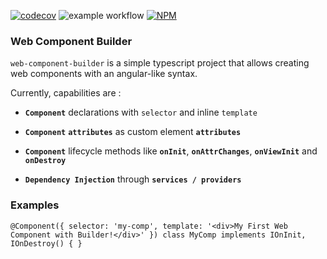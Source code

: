 [![codecov](https://codecov.io/gh/erdysson/web-component-builder/branch/master/graph/badge.svg?token=8V9TKX3RZJ)](https://codecov.io/gh/erdysson/web-component-builder)
![example workflow](https://github.com/erdysson/web-component-builder/actions/workflows/main.yml/badge.svg?branch=release&event=push)
[![NPM](https://nodei.co/npm/web-component-builder.png?downloads=true&downloadRank=true&stars=true)](https://nodei.co/npm/web-component-builder/)

### Web Component Builder

`web-component-builder` is a simple typescript project that allows creating web components with an angular-like syntax.

Currently, capabilities are :

* **`Component`** declarations with `selector` and inline `template`


* **`Component`** **`attributes`** as custom element **`attributes`**


* **`Component`** lifecycle methods like **`onInit`**, **`onAttrChanges`**, **`onViewInit`** and **`onDestroy`**


* **`Dependency Injection`** through **`services / providers`**

### Examples

`
@Component({
    selector: 'my-comp',
    template: '<div>My First Web Component with Builder!</div>'
})
class MyComp implements IOnInit, IOnDestroy() {
}
`
